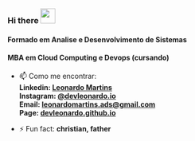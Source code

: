 ### Hi there <img src="https://raw.githubusercontent.com/aemmadi/aemmadi/master/wave.gif" width="30px">

#### Formado em Analise e Desenvolvimento de Sistemas
#### MBA em Cloud Computing e Devops (cursando)



- 📫 Como me encontrar:
  <b><br>Linkedin: <a href="https://www.linkedin.com/in/leonardomartinsads">Leonardo Martins</a></b>
  <b><br>Instagram: <a href="https://www.instagram.com/devleonardo.io">@devleonardo.io</a></b>
  <b><br>Email: <a href="mailto:leonardomartins.ads@gmail.com">leonardomartins.ads@gmail.com</a></b>
  <b><br>Page: <a href="https://devleonardo.github.io/">devleonardo.github.io</a></b>


- ⚡ Fun fact: <b>christian, father</b>
